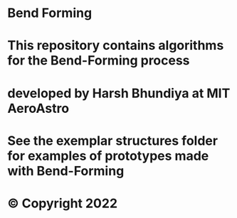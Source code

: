 # Bend Forming

# This repository contains algorithms for the Bend-Forming process 
# developed by Harsh Bhundiya at MIT AeroAstro

# See the exemplar structures folder for examples of prototypes made with Bend-Forming

# © Copyright 2022

